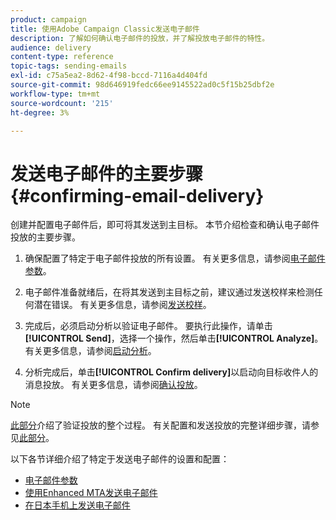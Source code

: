 ```yaml
---
product: campaign
title: 使用Adobe Campaign Classic发送电子邮件
description: 了解如何确认电子邮件的投放，并了解投放电子邮件的特性。
audience: delivery
content-type: reference
topic-tags: sending-emails
exl-id: c75a5ea2-8d62-4f98-bccd-7116a4d404fd
source-git-commit: 98d646919fedc66ee9145522ad0c5f15b25dbf2e
workflow-type: tm+mt
source-wordcount: '215'
ht-degree: 3%

---
```


# 发送电子邮件的主要步骤 {#confirming-email-delivery}

创建并配置电子邮件后，即可将其发送到主目标。 本节介绍检查和确认电子邮件投放的主要步骤。

1. 确保配置了特定于电子邮件投放的所有设置。 有关更多信息，请参阅[电子邮件参数](../../delivery/using/email-parameters.md)。
1. 电子邮件准备就绪后，在将其发送到主目标之前，建议通过发送校样来检测任何潜在错误。 有关更多信息，请参阅[发送校样](../../delivery/using/steps-validating-the-delivery.md#sending-a-proof)。

1. 完成后，必须启动分析以验证电子邮件。 要执行此操作，请单击&#x200B;**[!UICONTROL Send]**，选择一个操作，然后单击&#x200B;**[!UICONTROL Analyze]**。 有关更多信息，请参阅[启动分析](../../delivery/using/steps-validating-the-delivery.md#analyzing-the-delivery)。

1. 分析完成后，单击&#x200B;**[!UICONTROL Confirm delivery]**&#x200B;以启动向目标收件人的消息投放。 有关更多信息，请参阅[确认投放](../../delivery/using/steps-sending-the-delivery.md#confirming-delivery)。

   <!--Add screenshot with analysis done and Confirm delivery button activated.-->

>[!NOTE]
>
>[此部分](../../delivery/using/steps-validating-the-delivery.md)介绍了验证投放的整个过程。 有关配置和发送投放的完整详细步骤，请参见[此部分](../../delivery/using/steps-sending-the-delivery.md)。

以下各节详细介绍了特定于发送电子邮件的设置和配置：
<!--* [Generating the mirror page](../../delivery/using/generating-mirror-page.md)
* [Email BCC](../../delivery/using/email-bcc.md)-->
* [电子邮件参数](../../delivery/using/email-parameters.md)
* [使用Enhanced MTA发送电子邮件](../../delivery/using/sending-with-enhanced-mta.md)
* [在日本手机上发送电子邮件](../../delivery/using/sending-emails-on-japanese-mobiles.md)
